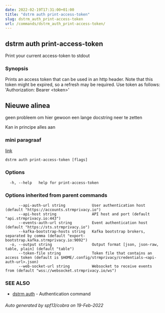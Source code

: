 ```yaml
---
date: 2022-02-19T17:31:00+01:00
title: "dstrm auth print-access-token"
slug: dstrm_auth_print-access-token
url: /commands/dstrm_auth_print-access-token/
---
```

## dstrm auth print-access-token

Print your current access-token to stdout

### Synopsis

Prints an access token that can be used in an http header.
Note that this token might be expired, so a refresh may be required.
Use token as follows:
'Authorization: Bearer &lt;token&gt;' 
## Nieuwe alinea

geen probleem om hier gewoon een lange docstring neer te zetten

Kan in principe alles aan

### mini paragraaf
[link](https://docs.strmprivacy.io)


```
dstrm auth print-access-token [flags]
```

### Options

```
  -h, --help   help for print-access-token
```

### Options inherited from parent commands

```
      --api-auth-url string            User authentication host (default "https://accounts.strmprivacy.io")
      --api-host string                API host and port (default "api.strmprivacy.io:443")
      --events-auth-url string         Event authentication host (default "https://sts.strmprivacy.io")
      --kafka-bootstrap-hosts string   Kafka bootstrap brokers, separated by comma (default "export-bootstrap.kafka.strmprivacy.io:9092")
  -o, --output string                  Output format [json, json-raw, table, plain] (default "table")
      --token-file string              Token file that contains an access token (default is $HOME/.config/strmprivacy/credentials-<api-auth-url>.json)
      --web-socket-url string          Websocket to receive events from (default "wss://websocket.strmprivacy.io/ws")
```

### SEE ALSO

* [dstrm auth](dstrm_auth.md)	 - Authentication command

###### Auto generated by spf13/cobra on 19-Feb-2022
